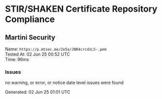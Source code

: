 # STIR/SHAKEN Certificate Repository Compliance

## Martini Security

Name: `https://p.mtsec.me/2e5a/JNR4crcdzL5-.pem`\
Tested At: 02 Jun 25 00:52 UTC\
Time: 96ms

### Issues

no warning, or error, or notice date level issues were found

Generated: 02 Jun 25 01:01 UTC